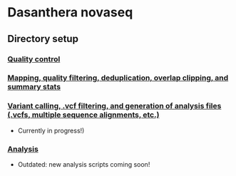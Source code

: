 # Dasanthera novaseq

## Directory setup
### [Quality control](1_QC/)
### [Mapping, quality filtering, deduplication, overlap clipping, and summary stats](2_mapping_and_filtering/)
### [Variant calling, .vcf filtering, and generation of analysis files (.vcfs, multiple sequence alignments, etc.)](3_variant_calling_and_outfile_generation)
* Currently in progress!)

### [Analysis](https://github.com/benstemon/dasanthera_novaseq/tree/main/analysis)
* Outdated: new analysis scripts coming soon!